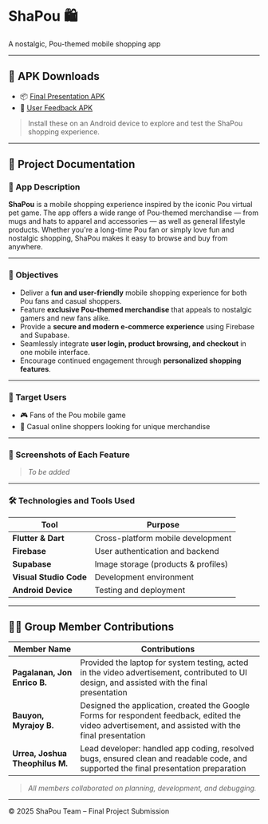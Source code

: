# ShaPou 🛍️  
A nostalgic, Pou-themed mobile shopping app

---

## 📱 APK Downloads

- 📦 [Final Presentation APK](https://drive.google.com/file/d/1t1i853xev20nFY7-IWTVpO0Qf7NkFL3i/view?usp=sharing)
- 🧪 [User Feedback APK](https://drive.google.com/file/d/1kiJxkBP6qTGMNK4ubPqhgn_GlwiKungN/view?usp=sharing)

> Install these on an Android device to explore and test the ShaPou shopping experience.

---

## 📄 Project Documentation

### 📝 App Description

**ShaPou** is a mobile shopping experience inspired by the iconic Pou virtual pet game. The app offers a wide range of Pou-themed merchandise — from mugs and hats to apparel and accessories — as well as general lifestyle products. Whether you're a long-time Pou fan or simply love fun and nostalgic shopping, ShaPou makes it easy to browse and buy from anywhere.

---

### 🎯 Objectives

- Deliver a **fun and user-friendly** mobile shopping experience for both Pou fans and casual shoppers.
- Feature **exclusive Pou-themed merchandise** that appeals to nostalgic gamers and new fans alike.
- Provide a **secure and modern e-commerce experience** using Firebase and Supabase.
- Seamlessly integrate **user login, product browsing, and checkout** in one mobile interface.
- Encourage continued engagement through **personalized shopping features**.

---

### 👥 Target Users

- 🎮 Fans of the Pou mobile game  
- 🛒 Casual online shoppers looking for unique merchandise  

---

### 📸 Screenshots of Each Feature

> *To be added*

---

### 🛠 Technologies and Tools Used

| Tool                  | Purpose                            |
|-----------------------|------------------------------------|
| **Flutter & Dart**    | Cross-platform mobile development  |
| **Firebase**          | User authentication and backend    |
| **Supabase**          | Image storage (products & profiles)|
| **Visual Studio Code**| Development environment            |
| **Android Device**    | Testing and deployment             |

---

## 👨‍💻 Group Member Contributions

| Member Name                    | Contributions |
|--------------------------------|----------------|
| **Pagalanan, Jon Enrico B.**   | Provided the laptop for system testing, acted in the video advertisement, contributed to UI design, and assisted with the final presentation |
| **Bauyon, Myrajoy B.**         | Designed the application, created the Google Forms for respondent feedback, edited the video advertisement, and assisted with the final presentation |
| **Urrea, Joshua Theophilus M.**| Lead developer: handled app coding, resolved bugs, ensured clean and readable code, and supported the final presentation preparation |

> *All members collaborated on planning, development, and debugging.*

---
© 2025 ShaPou Team – Final Project Submission  
